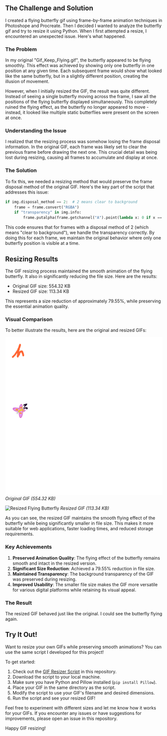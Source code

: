 

## The Challenge and Solution

I created a flying butterfly gif using frame-by-frame animation techniques in Photoshope and Procreate. Then I decided I wanted to analyze the butterfly gif and try to resize it using Python. 
When I first attempted a resize, I encountered an unexpected issue. Here's what happened.

### The Problem

In my original "Gif_Keep_Flying.gif", the butterfly appeared to be flying smoothly. This effect was achieved by showing only one butterfly in one position at any given time. Each subsequent frame would show what looked like the same butterfly, but in a slightly different position, creating the illusion of movement.

However, when I initially resized the GIF, the result was quite different. Instead of seeing a single butterfly moving across the frame, I saw all the positions of the flying butterfly displayed simultaneously. This completely ruined the flying effect, as the butterfly no longer appeared to move - instead, it looked like multiple static butterflies were present on the screen at once.

### Understanding the Issue

I realized that the resizing process was somehow losing the frame disposal information. In the original GIF, each frame was likely set to clear the previous frame before drawing the next one. This crucial detail was being lost during resizing, causing all frames to accumulate and display at once.

### The Solution

To fix this, we needed a resizing method that would preserve the frame disposal method of the original GIF. Here's the key part of the script that addresses this issue:

```python
if img.disposal_method == 2:  # 2 means clear to background
    frame = frame.convert("RGBA")
    if "transparency" in img.info:
        frame.putalpha(frame.getchannel("A").point(lambda x: 0 if x == img.info["transparency"] else x))
```

This code ensures that for frames with a disposal method of 2 (which means "clear to background"), we handle the transparency correctly. By doing this for each frame, we maintain the original behavior where only one butterfly position is visible at a time.

## Resizing Results

The GIF resizing process maintained the smooth animation of the flying butterfly. It also in significantly reducing the file size. Here are the results:

- Original GIF size: 554.32 KB
- Resized GIF size: 113.34 KB

This represents a size reduction of approximately 79.55%, while preserving the essential animation quality.

### Visual Comparison

To better illustrate the results, here are the original and resized GIFs:

![Original Flying Butterfly](Gif_Keep_Flying.gif)
*Original GIF (554.32 KB)*

![Resized Flying Butterfly](Resized_Keep_Flying.gif)
*Resized GIF (113.34 KB)*

As you can see, the resized GIF maintains the smooth flying effect of the butterfly while being significantly smaller in file size. This makes it more suitable for web applications, faster loading times, and reduced storage requirements.

### Key Achievements

1. **Preserved Animation Quality**: The flying effect of the butterfly remains smooth and intact in the resized version.
2. **Significant Size Reduction**: Achieved a 79.55% reduction in file size.
3. **Maintained Transparency**: The background transparency of the GIF was preserved during resizing.
4. **Improved Usability**: The smaller file size makes the GIF more versatile for various digital platforms while retaining its visual appeal.

### The Result
The resized GIF behaved just like the original. I could see the butterfly flying again.

## Try It Out!

Want to resize your own GIFs while preserving smooth animations? You can use the same script I developed for this project!

To get started:

1. Check out the [GIF Resizer Script](gif_resizer.py) in this repository.
2. Download the script to your local machine.
3. Make sure you have Python and Pillow installed (`pip install Pillow`).
4. Place your GIF in the same directory as the script.
5. Modify the script to use your GIF's filename and desired dimensions.
6. Run the script and see your resized GIF!

Feel free to experiment with different sizes and let me know how it works for your GIFs. If you encounter any issues or have suggestions for improvements, please open an issue in this repository.

Happy GIF resizing!






